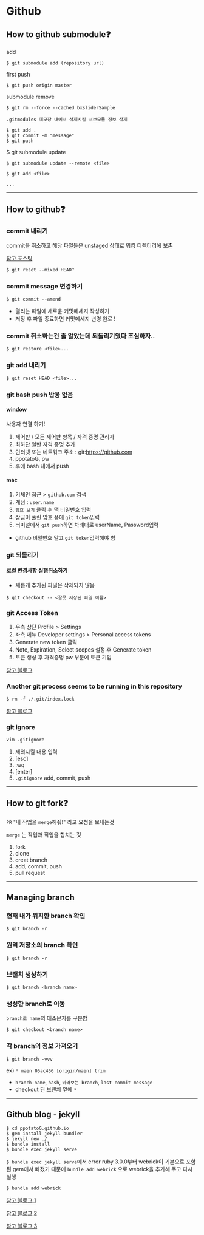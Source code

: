 # Github

## How to github submodule❓

add
``` 
$ git submodule add (repository url)
```

first push
``` 
$ git push origin master

```
submodule remove


```
$ git rm --force --cached bxsliderSample
```
```
.gitmodules 메모장 내에서 삭제시킬 서브모듈 정보 삭제
```
```
$ git add .
$ git commit -m "message"
$ git push
```

$ git submodule update
```
$ git submodule update --remote <file>

$ git add <file>

...

```
---

## How to github❓

### commit 내리기
commit을 취소하고 해당 파일들은 unstaged 상태로 워킹 디렉터리에 보존

[참고 포스팅](https://gmlwjd9405.github.io/2018/05/25/git-add-cancle.html)
```
$ git reset --mixed HEAD^ 
```

### commit message 변경하기
```
$ git commit --amend
```
- 열리는 파일에 새로운 커밋메세지 작성하기
- 저장 후 파일 종료하면 커밋메세지 변경 완료 !


### commit 취소하는건 줄 알았는데 되돌리기였다 조심하자..
```
$ git restore <file>...
```

### git add 내리기
```
$ git reset HEAD <file>...
```

### git bash push 반응 없음

#### window

사용자 연결 하기!
1.  제어판 / 모든 제어판 항목 / 자격 증명 관리자
2. 최하단 일반 자격 증명 추가
3. 인터넷 또는 네트워크 주소 : git:https://github.com
4. ppotatoG, pw
5. 후에 bash 내에서 push

#### mac

1. 키체인 접근 > `github.com` 검색
2. 계정 : `user.name`
3. `암호 보기` 클릭 후 맥 비밀번호 입력
4. 잠금이 풀린 암호 폼에 `git token`입력
5. 터미널에서 `git push`하면 차례대로 userName, Password입력
- github 비밀번호 말고 `git token`입력해야 함

### git 되돌리기

#### 로컬 변경사항 실행취소하기
- 새롭게 추가된 파일은 삭제되지 않음

```
$ git checkout -- <잘못 저장된 파일 이름>
```

### git Access Token

1. 우측 상단 Profile > Settings
2. 좌측 메뉴 Developer settings > Personal access tokens
3. Generate new token 클릭
4. Note, Expiration, Select scopes 설정 후 Generate token
5. 토큰 생성 후 자격증명 pw 부분에 토큰 기입

[참고 블로그](https://firstquarter.tistory.com/299#comment17037168)

### Another git process seems to be running in this repository 
```
$ rm -f ./.git/index.lock
```

[참고 블로그](https://goddaehee.tistory.com/220)

### git ignore
```
vim .gitignore
```
1. 제외시킬 내용 입력
2. [esc]
3. :wq
4. [enter]
5. `.gitignore` add, commit, push

---

## How to git fork❓

`PR`  "내 작업을 `merge`해줘!" 라고 요청을 보내는것

`merge` 는 작업과 작업을 합치는 것

1. fork
2. clone
3. creat branch 
4. add, commit, push
5. pull request

---

## Managing branch

### 현재 내가 위치한 branch 확인
```
$ git branch -r
```

### 원격 저장소의 branch 확인
```
$ git branch -r
```

### 브랜치 생성하기
```
$ git branch <branch name>
```

### 생성한 branch로 이동
`branch로 name`의 대소문자를 구분함
```
$ git checkout <branch name>
```

### 각 branch의 정보 가져오기
```
$ git branch -vvv
```
ex) `* main 05ac456 [origin/main] trim`

- `branch name`, `hash`, `바라보는 branch`, `last commit message`
- checkout 된 브랜치 앞에 `*`

---

## Github blog - jekyll

```
$ cd ppotatoG.github.io
$ gem install jekyll bundler
$ jekyll new ./
$ bundle install
$ bundle exec jekyll serve
```
`$ bundle exec jekyll serve`에서 error
ruby 3.0.0부터 webrick이 기본으로 포함된 gem에서 빠졌기 때문에 `bundle add webrick` 으로 webrick을 추가해 주고 다시 실행

```
$ bundle add webrick
```

[참고 블로그 1](https://shryu8902.github.io/_posts/2018-06-22-jekyll-on-windows/)

[참고 블로그 2](https://jetalog.net/86)

[참고 블로그 3](https://junho85.pe.kr/1850)